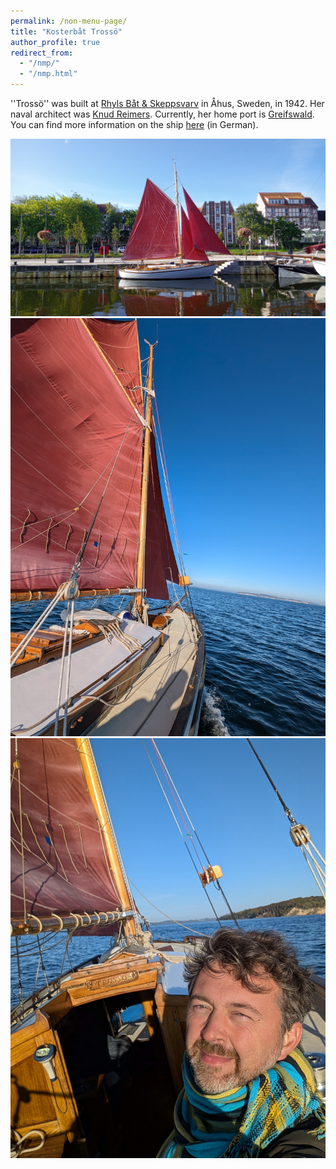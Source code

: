```yaml
---
permalink: /non-menu-page/
title: "Kosterbåt Trossö"
author_profile: true
redirect_from: 
  - "/nmp/"
  - "/nmp.html"
---
```


''Trossö'' was built at [Rhyls Båt & Skeppsvarv](https://digitaltmuseum.se/011014863986/ryhls-bat-och-skeppsvarv) in Åhus, Sweden, in 1942. Her naval architect was [Knud Reimers](https://en.wikipedia.org/wiki/Knud_Reimers). Currently, her home port is [Greifswald](https://museumshafen-greifswald.de/). You can find more information on the ship [here](/files/trosso.pdf) (in German).

![Pic1](../images/pic1.jpg)![Pic1](../images/pic2.jpg)![Pic1](../images/pic3.jpg)